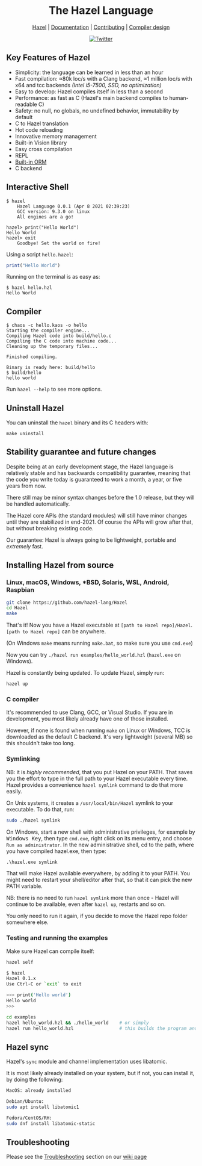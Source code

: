 <div align="center">
<!-- <p>
    <img width="80" src="https://raw.githubusercontent.com/hazel-lang/Hazel-logo/master/dist/hazel-logo.svg?sanitize=true">
</p> -->
<h1>The Hazel Language</h1>

[Hazel](https://github.com/hazel-lang/Hazel) |
[Documentation](https://github.com/hazel-lang/Hazel/blob/master/doc/docs.md) |
[Contributing](https://github.com/hazel-lang/Hazel/blob/master/CONTRIBUTING.md) |
[Compiler design](https://github.com/hazel-lang/Hazel/blob/master/COMPILER.md)

</div>
<div align="center">

<!--
[![Build Status][WorkflowBadge]][WorkflowUrl]
-->
<!-- [![Sponsor][SponsorBadge]][SponsorUrl]
[![Patreon][PatreonBadge]][PatreonUrl]
[![Discord][DiscordBadge]][DiscordUrl] -->
[![Twitter][TwitterUrl]][TwitterBadge]

</div>

<!-- This is the repository for Hazel development code. The language design is based very similarly to C++, Lua and Julia. -->

## Key Features of Hazel

- Simplicity: the language can be learned in less than an hour
- Fast compilation: ≈80k loc/s with a Clang backend,
    ≈1 million loc/s with x64 and tcc backends *(Intel i5-7500, SSD, no optimization)*
- Easy to develop: Hazel compiles itself in less than a second
- Performance: as fast as C (Hazel's main backend compiles to human-readable C)
- Safety: no null, no globals, no undefined behavior, immutability by default
- C to Hazel translation
- Hot code reloading
- Innovative memory management
- Built-in Vision library
- Easy cross compilation
- REPL
- [Built-in ORM](https://github.com/hazel-lang/Hazel/blob/master/doc/docs.md#orm)
- C backend


## Interactive Shell

```shell
$ hazel
    Hazel Language 0.0.1 (Apr 8 2021 02:39:23)
    GCC version: 9.3.0 on linux
    All engines are a go!

hazel> print("Hello World")
Hello World
hazel> exit
    Goodbye! Set the world on fire!
```

Using a script `hello.hazel`:

```ruby
print("Hello World")
```

Running on the terminal is as easy as:

```shell
$ hazel hello.hzl
Hello World
```

## Compiler

```shell
$ chaos -c hello.kaos -o hello
Starting the compiler engine...
Compiling Hazel code into build/hello.c
Compiling the C code into machine code...
Cleaning up the temporary files...

Finished compiling.

Binary is ready here: build/hello
$ build/hello
hello world
```

Run `hazel --help` to see more options.

## Uninstall Hazel

You can uninstall the `hazel` binary and its C headers with:

```shell
make uninstall
```

## Stability guarantee and future changes

Despite being at an early development stage, the Hazel language is relatively stable and has backwards compatibility 
guarantee, meaning that the code you write today is guaranteed to work a month, a year, or five years from now.

There still may be minor syntax changes before the 1.0 release, but they will be handled automatically.

The Hazel core APIs (the standard modules) will still have minor changes until they are stabilized in end-2021. Of course the 
APIs will grow after that, but without breaking existing code.

Our guarantee: Hazel is always going to be lightweight, portable and *extremely* fast. 


## Installing Hazel from source

### Linux, macOS, Windows, *BSD, Solaris, WSL, Android, Raspbian

```bash
git clone https://github.com/hazel-lang/Hazel
cd Hazel
make
```

That's it! Now you have a Hazel executable at `[path to Hazel repo]/Hazel`. 
`[path to Hazel repo]` can be anywhere.

(On Windows `make` means running `make.bat`, so make sure you use `cmd.exe`)

Now you can try `./hazel run examples/hello_world.hzl` (`hazel.exe` on Windows).

Hazel is constantly being updated. To update Hazel, simply run:

```bash
hazel up
```

### C compiler

It's recommended to use Clang, GCC, or Visual Studio. If you are in development, you most likely already have one of those 
installed.

However, if none is found when running `make` on Linux or Windows, TCC is downloaded as the default C backend.
It's very lightweight (several MB) so this shouldn't take too long.

### Symlinking

NB: it is *highly recommended*, that you put Hazel on your PATH. That saves you the effort to type in the full path to your 
Hazel executable every time. Hazel provides a convenience `hazel symlink` command to do that more easily.

On Unix systems, it creates a `/usr/local/bin/Hazel` symlink to your executable. To do that, run:

```bash
sudo ./hazel symlink
```

On Windows, start a new shell with administrative privileges, for example by <kbd>Windows Key</kbd>, then type `cmd.exe`, 
right click on its menu entry, and choose `Run as administrator`. In the new administrative shell, cd to the path, where you 
have compiled hazel.exe, then type:

```bat
.\hazel.exe symlink
```

That will make Hazel available everywhere, by adding it to your PATH. You might need to restart your shell/editor after that, 
so that it can pick the new PATH variable.

NB: there is no need to run `hazel symlink` more than once - Hazel will continue to be available, even after `hazel up`, 
restarts and so on. 

You only need to run it again, if you decide to move the Hazel repo folder somewhere else.

<!-- ### Docker

<details><summary>Expand Docker instructions</summary>

```bash
git clone https://github.com/hazel-lang/Hazel
cd v
docker build -t vlang .
docker run --rm -it vlang:latest
```

### Docker with Alpine/musl

```bash
git clone https://github.com/hazel-lang/Hazel
cd v
docker build -t vlang --file=Dockerfile.alpine .
docker run --rm -it vlang:latest
```

</details> -->

### Testing and running the examples

Make sure Hazel can compile itself:

```bash
hazel self
```

```bash
$ hazel
Hazel 0.1.x
Use Ctrl-C or `exit` to exit

>>> print('Hello world')
Hello world
>>>
```

```bash
cd examples
hazel hello_world.hzl && ./hello_world    # or simply
hazel run hello_world.hzl                 # this builds the program and runs it right away
```

## Hazel sync
Hazel's `sync` module and channel implementation uses libatomic.

It is most likely already installed on your system, but if not, you can install it, by doing the following:

```bash
MacOS: already installed

Debian/Ubuntu:
sudo apt install libatomic1

Fedora/CentOS/RH:
sudo dnf install libatomic-static
```

## Troubleshooting

Please see the [Troubleshooting](https://github.com/hazel-lang/Hazel/wiki/Troubleshooting) section on our [wiki page](https://github.com/hazel-lang/Hazel/wiki)


[TwitterBadge]: https://twitter.com/jasmcaus
[TwitterUrl]: https://img.shields.io/twitter/follow/jasmcaus.svg?style=flatl&label=Follow&logo=twitter&logoColor=white&color=1da1f2